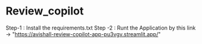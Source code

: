 # Review_copilot
Step-1 :
Install the requirements.txt
Step -2 :
Runt the Application by this link -> "https://avishall-review-copilot-app-pu3vgv.streamlit.app/"
